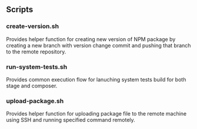 ## Scripts

### create-version.sh

Provides helper function for creating new version of NPM package by creating a new branch with version change commit and pushing that branch to the remote repository.

### run-system-tests.sh

Provides common execution flow for lanuching system tests build for both stage and composer.

### upload-package.sh

Provides helper function for uploading package file to the remote machine using SSH and running specified command remotely.
